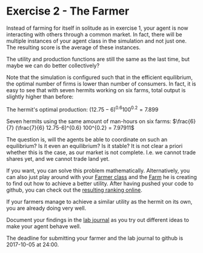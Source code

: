 # Exercise 2 - The Farmer

Instead of farming for itself in solitude as in exercise 1, your agent is now interacting with others through a common market. In fact, there will be multiple instances of your agent class in the simulation and not just one. The resulting score is the average of these instances.

The utility and production functions are still the same as the last time, but maybe we can do better collectively?

Note that the simulation is configured such that in the efficient equilibrium, the optimal number of firms is lower than number of consumers. In fact, it is easy to see that with seven hermits working on six farms, total output is slightly higher than before:

The hermit's optimal production: $(12.75-6)^{0.6} 100^{0.2}=7.899$

Seven hermits using the same amount of man-hours on six farms: $\frac{6}{7} (\frac{7}{6} 12.75-6)^{0.6} 100^{0.2} = 7.97911$

The question is, will the agents be able to coordinate on such an equilibrium? Is it even an equilibrium? Is it stable? It is not clear a priori whether this is the case, as our market is not complete. I.e. we cannot trade shares yet, and we cannot trade land yet.

If you want, you can solve this problem mathematically. Alternatively, you can also just play around with your [Farmer class](../src/com/agentecon/exercise2/Farmer.java) and the [Farm](../src/com/agentecon/exercise2/Farmer.java) he is creating to find out how to achieve a better utility. After having pushed your code to github, you can check out the [resulting ranking online](http://meissereconomics.com/vis/simulation?sim=ex2-farmer).

If your farmers manage to achieve a similar utility as the hermit on its own, you are already doing very well.

Document your findings in the [lab journal](exercise02-journal.md) as you try out different ideas to make your agent behave well.

The deadline for submitting your farmer and the lab journal to github is 2017-10-05 at 24:00.
